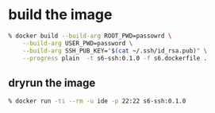 # build the image

```sh
% docker build --build-arg ROOT_PWD=passowrd \
	--build-arg USER_PWD=password \
	--build-arg SSH_PUB_KEY="$(cat ~/.ssh/id_rsa.pub)" \
	--progress plain  -t s6-ssh:0.1.0 -f s6.dockerfile .
```

## dryrun the image

```sh
% docker run -ti --rm -u ide -p 22:22 s6-ssh:0.1.0
```

